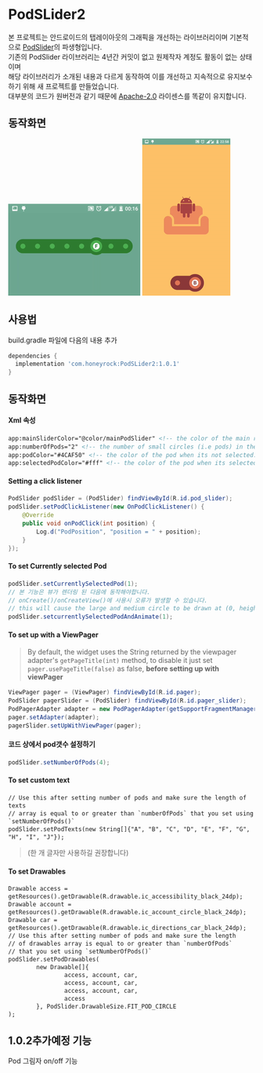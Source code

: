# PodSLider2

본 프로젝트는 안드로이드의 탭레이아웃의 그래픽을 개선하는 라이브러리이며 기본적으로 [PodSlider](https://github.com/bhargavms/PodSLider)의 파생형입니다.  
기존의 PodSlider 라이브러리는 4년간 커밋이 없고 원제작자 계정도 활동이 없는 상태이며  
해당 라이브러리가 소개된 내용과 다르게 동작하여 이를 개선하고 지속적으로 유지보수하기 위해 새 프로젝트를 만들었습니다.  
대부분의 코드가 원버전과 같기 때문에 [Apache-2.0](http://www.apache.org/licenses/LICENSE-2.0.txt) 라이센스를 똑같이 유지합니다.

## 동작화면

![Sample Gif](ezgif.com-gif-maker.gif?raw=true)
![Sample Gif](view_pager_interaction.gif?raw=true)

## 사용법

build.gradle 파일에 다음의 내용 추가
```gradle
dependencies {
  implementation 'com.honeyrock:PodSLider2:1.0.1'
}
```

## 동작화면

#### Xml 속성
```xml
app:mainSliderColor="@color/mainPodSlider" <!-- the color of the main rounded rectangular bar. -->
app:numberOfPods="2" <!-- the number of small circles (i.e pods) in the slider.-->
app:podColor="#4CAF50" <!-- the color of the pod when its not selected.-->
app:selectedPodColor="#fff" <!-- the color of the pod when its selected.-->
```
#### Setting a click listener
```java
PodSlider podSlider = (PodSlider) findViewById(R.id.pod_slider);
podSlider.setPodClickListener(new OnPodClickListener() {
    @Override
    public void onPodClick(int position) {
        Log.d("PodPosition", "position = " + position);
    }
});
```

#### To set Currently selected Pod
```java
podSlider.setCurrentlySelectedPod(1);
// 본 기능은 뷰가 렌더링 된 다음에 동작해야합니다.
// onCreate()/onCreateView()에 사용시 오류가 발생할 수 있습니다.
// this will cause the large and medium circle to be drawn at (0, height/2)
podSlider.setcurrentlySelectedPodAndAnimate(1);
```

#### To set up with a ViewPager
> By default, the widget uses the String returned by the viewpager 
> adapter's `getPageTitle(int)` method, to disable it just set
> `pager.usePageTitle(false)` as false, **before setting up with viewPager** 

```java
ViewPager pager = (ViewPager) findViewById(R.id.pager);
PodSlider pagerSlider = (PodSlider) findViewById(R.id.pager_slider);
PodPagerAdapter adapter = new PodPagerAdapter(getSupportFragmentManager());
pager.setAdapter(adapter);
pagerSlider.setUpWithViewPager(pager);
```

#### 코드 상에서 pod갯수 설정하기
```java
podSlider.setNumberOfPods(4);
```

#### To set custom text 

```
// Use this after setting number of pods and make sure the length of texts 
// array is equal to or greater than `numberOfPods` that you set using `setNumberOfPods()`
podSlider.setPodTexts(new String[]{"A", "B", "C", "D", "E", "F", "G", "H", "I", "J"});
```

> (한 개 글자만 사용하길 권장합니다)

#### To set Drawables

```
Drawable access = getResources().getDrawable(R.drawable.ic_accessibility_black_24dp);
Drawable account = getResources().getDrawable(R.drawable.ic_account_circle_black_24dp);
Drawable car = getResources().getDrawable(R.drawable.ic_directions_car_black_24dp);
// Use this after setting number of pods and make sure the length 
// of drawables array is equal to or greater than `numberOfPods`
// that you set using `setNumberOfPods()`
podSlider.setPodDrawables(
        new Drawable[]{
                access, account, car,
                access, account, car,
                access, account, car,
                access
        }, PodSlider.DrawableSize.FIT_POD_CIRCLE
);
```


 
 ## 1.0.2추가예정 기능
 Pod 그림자 on/off 기능
 
